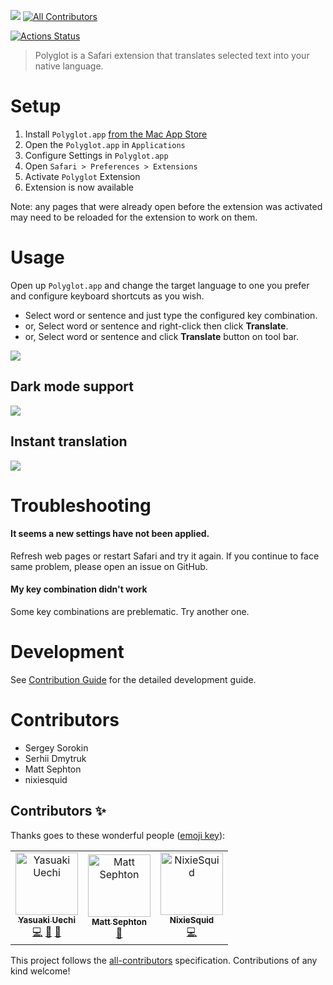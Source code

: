 ![](https://github.com/uetchy/Polyglot/blob/gh-pages/assets/github-header.png?raw=true)
[![All Contributors](https://img.shields.io/badge/all_contributors-3-orange.svg?style=flat-square)](#contributors-)

[![Actions Status](https://github.com/uetchy/Polyglot/workflows/Polyglot/badge.svg)](https://github.com/uetchy/Polyglot/actions)

> Polyglot is a Safari extension that translates selected text into your native language.

# Setup

1. Install `Polyglot.app` [from the Mac App Store](https://apps.apple.com/jp/app/polyglot/id1471801525?l=en&mt=12)
2. Open the `Polyglot.app` in `Applications`
3. Configure Settings in `Polyglot.app`
4. Open `Safari > Preferences > Extensions`
5. Activate `Polyglot` Extension
6. Extension is now available

Note: any pages that were already open before the extension was activated may need to be reloaded for the extension to work on them.

# Usage

Open up `Polyglot.app` and change the target
language to one you prefer and configure keyboard shortcuts as you wish.

- Select word or sentence and just type the configured key combination.
- or, Select word or sentence and right-click then click **Translate**.
- or, Select word or sentence and click **Translate** button on tool bar.

![](https://github.com/uetchy/Polyglot/blob/gh-pages/assets/introduction.gif?raw=true)

## Dark mode support

![](https://github.com/uetchy/Polyglot/blob/gh-pages/assets/dark-mode.gif?raw=true)

## Instant translation

![](https://github.com/uetchy/Polyglot/blob/gh-pages/assets/instant-translation.gif?raw=true)

# Troubleshooting

#### It seems a new settings have not been applied.

Refresh web pages or restart Safari and try it again. If you continue to face
same problem, please open an issue on GitHub.

#### My key combination didn't work

Some key combinations are preblematic. Try another one.

# Development

See [Contribution Guide](https://github.com/uetchy/Polyglot/blob/master/CONTRIBUTING.md) for the detailed development guide.

# Contributors

- Sergey Sorokin
- Serhii Dmytruk
- Matt Sephton
- nixiesquid

## Contributors ✨

Thanks goes to these wonderful people ([emoji key](https://allcontributors.org/docs/en/emoji-key)):

<!-- ALL-CONTRIBUTORS-LIST:START - Do not remove or modify this section -->
<!-- prettier-ignore-start -->
<!-- markdownlint-disable -->
<table>
  <tr>
    <td align="center"><a href="https://uechi.io"><img src="https://avatars0.githubusercontent.com/u/431808?v=4" width="100px;" alt="Yasuaki Uechi"/><br /><sub><b>Yasuaki Uechi</b></sub></a><br /><a href="https://github.com/uetchy/Polyglot/commits?author=uetchy" title="Code">💻</a> <a href="https://github.com/uetchy/Polyglot/commits?author=uetchy" title="Documentation">📖</a> <a href="#design-uetchy" title="Design">🎨</a></td>
    <td align="center"><a href="http://www.gingerbeardman.com"><img src="https://avatars2.githubusercontent.com/u/49612?v=4" width="100px;" alt="Matt Sephton"/><br /><sub><b>Matt Sephton</b></sub></a><br /><a href="https://github.com/uetchy/Polyglot/commits?author=gingerbeardman" title="Documentation">📖</a></td>
    <td align="center"><a href="https://nixiesquid.com"><img src="https://avatars2.githubusercontent.com/u/21212032?v=4" width="100px;" alt="NixieSquid"/><br /><sub><b>NixieSquid</b></sub></a><br /><a href="https://github.com/uetchy/Polyglot/commits?author=nixiesquid" title="Code">💻</a></td>
  </tr>
</table>

<!-- markdownlint-enable -->
<!-- prettier-ignore-end -->
<!-- ALL-CONTRIBUTORS-LIST:END -->

This project follows the [all-contributors](https://github.com/all-contributors/all-contributors) specification. Contributions of any kind welcome!